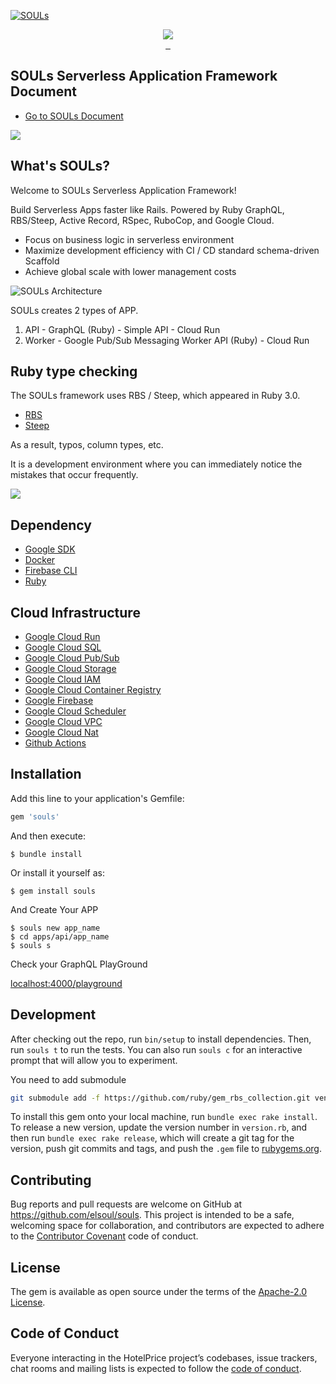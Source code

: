 [![SOULs](https://souls.elsoul.nl/ogp.jpg)](https://souls.elsoul.nl)

<p align="center">
  <a aria-label="Ruby logo" href="https://el-soul.com">
    <img src="https://badgen.net/badge/icon/Made%20by%20ELSOUL?icon=ruby&label&color=black&labelColor=black">
  </a>
  <br/>

  <a aria-label="Ruby Gem version" href="https://rubygems.org/gems/souls">
    <img alt="" src="https://badgen.net/rubygems/v/souls/latest">
  </a>
  <a aria-label="Downloads Number" href="https://rubygems.org/gems/souls">
    <img alt="" src="https://badgen.net/rubygems/dt/souls">
  </a>
  <a aria-label="License" href="https://github.com/elsoul/souls/blob/master/LICENSE.txt">
    <img alt="" src="https://badgen.net/badge/license/Apache/blue">
  </a>
</p>

## SOULs Serverless Application Framework Document

- [Go to SOULs Document](https://souls.elsoul.nl/)

<p>
  <a aria-label="SOULs Document" href="https://souls.elsoul.nl/">
    <img src="https://souls.elsoul.nl/imgs/gifs/souls-new-video.gif">
  </a>
</p>

## What's SOULs?

Welcome to SOULs Serverless Application Framework!

Build Serverless Apps faster like Rails.
Powered by Ruby GraphQL, RBS/Steep, Active Record, RSpec, RuboCop, and Google Cloud. 

- Focus on business logic in serverless environment
- Maximize development efficiency with CI / CD standard schema-driven Scaffold
- Achieve global scale with lower management costs

![SOULs Architecture](https://souls.elsoul.nl/imgs/docs/SOULs-architecture.jpg)

SOULs creates 2 types of APP.

1. API - GraphQL (Ruby) - Simple API - Cloud Run
2. Worker - Google Pub/Sub Messaging Worker API (Ruby) - Cloud Run

## Ruby type checking
The SOULs framework uses RBS / Steep, which appeared in Ruby 3.0.

- [RBS](https://github.com/ruby/rbs/)
- [Steep](https://github.com/soutaro/steep/)

As a result, typos, column types, etc.

It is a development environment where you can immediately notice the mistakes that occur frequently.

<p>
  <a aria-label="RBS Demo" href="https://souls.elsoul.nl/ja/docs/guides/basic/type-check/">
    <img src="https://souls.elsoul.nl/imgs/gifs/rbs-video.gif">
  </a>
</p>


## Dependency

- [Google SDK](https://cloud.google.com/sdk/docs)
- [Docker](https://www.docker.com/)
- [Firebase CLI](https://firebase.google.com/docs/cli)
- [Ruby](https://www.ruby-lang.org)

## Cloud Infrastructure

- [Google Cloud Run](https://cloud.google.com/run)
- [Google Cloud SQL](https://cloud.google.com/sql)
- [Google Cloud Pub/Sub](https://cloud.google.com/pubsub)
- [Google Cloud Storage](https://cloud.google.com/run)
- [Google Cloud IAM](https://cloud.google.com/iam)
- [Google Cloud Container Registry](https://cloud.google.com/container-registry)
- [Google Firebase](https://firebase.google.com/)
- [Google Cloud Scheduler](https://cloud.google.com/scheduler)
- [Google Cloud VPC](https://cloud.google.com/vpc)
- [Google Cloud Nat](https://cloud.google.com/nat)
- [Github Actions](https://github.com/features/actions)

## Installation

Add this line to your application's Gemfile:

```ruby
gem 'souls'
```

And then execute:

    $ bundle install

Or install it yourself as:

    $ gem install souls

And Create Your APP

    $ souls new app_name
    $ cd apps/api/app_name
    $ souls s

Check your GraphQL PlayGround

[localhost:4000/playground](localhost:4000/playground)



## Development

After checking out the repo, run `bin/setup` to install dependencies. Then, run `souls t` to run the tests. You can also run `souls c` for an interactive prompt that will allow you to experiment.

You need to add submodule

```bash
git submodule add -f https://github.com/ruby/gem_rbs_collection.git vendor/rbs/gem_rbs_collection
```

To install this gem onto your local machine, run `bundle exec rake install`. To release a new version, update the version number in `version.rb`, and then run `bundle exec rake release`, which will create a git tag for the version, push git commits and tags, and push the `.gem` file to [rubygems.org](https://rubygems.org/gems/souls).

## Contributing

Bug reports and pull requests are welcome on GitHub at https://github.com/elsoul/souls. This project is intended to be a safe, welcoming space for collaboration, and contributors are expected to adhere to the [Contributor Covenant](http://contributor-covenant.org) code of conduct.

## License

The gem is available as open source under the terms of the [Apache-2.0 License](https://www.apache.org/licenses/LICENSE-2.0).

## Code of Conduct

Everyone interacting in the HotelPrice project’s codebases, issue trackers, chat rooms and mailing lists is expected to follow the [code of conduct](https://github.com/elsoul/souls/blob/master/CODE_OF_CONDUCT.md).
